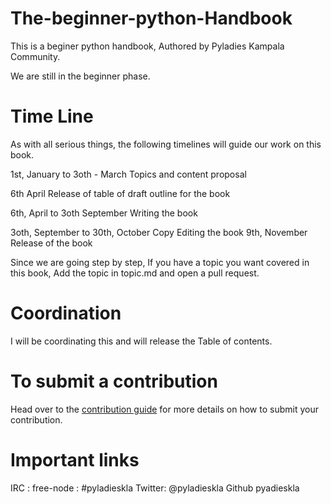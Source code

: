 # The-beginner-python-Handbook

This is a beginer python handbook, Authored by Pyladies Kampala Community.

We are still in the beginner phase.

# Time Line

As with all serious things, the following timelines will guide our work on this book.

1st, January to 3oth - March        Topics and content proposal

6th April                           Release of table of draft outline for the book

6th, April   to 3oth September      Writing the book

3oth, September to 30th, October    Copy Editing the book
9th, November                       Release of the book

Since we are going step by step, If you have a topic you want covered in this book, Add the topic in topic.md and open a pull request.

# Coordination

I will be coordinating this and will release the Table of contents.

# To submit a contribution

Head over to the [contribution guide](contribution.md) for more details on how to submit your contribution.

# Important links

IRC : free-node : #pyladieskla
Twitter:          @pyladieskla
Github            pyadieskla



